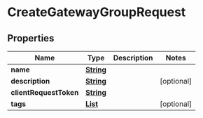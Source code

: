 

# CreateGatewayGroupRequest


## Properties

| Name | Type | Description | Notes |
|------------ | ------------- | ------------- | -------------|
|**name** | [**String**](String.md) |  |  |
|**description** | [**String**](String.md) |  |  [optional] |
|**clientRequestToken** | [**String**](String.md) |  |  |
|**tags** | [**List**](List.md) |  |  [optional] |



